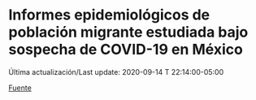 # Informes epidemiológicos de población migrante estudiada bajo sospecha de COVID-19 en México

 Última actualización/Last update: 2020-09-14 T 22:14:00-05:00

 [Fuente]( https://www.gob.mx/salud/documentos/informes-epidemiologicos-de-poblacion-migrante-estudiada-bajo-sospecha-de-covid-19-en-mexico)
